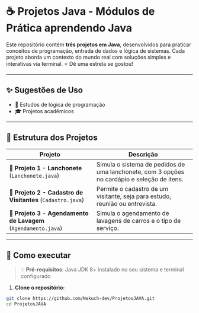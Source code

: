 # ☕ Projetos Java - Módulos de Prática aprendendo Java

Este repositório contém **três projetos em Java**, desenvolvidos para praticar conceitos de programação, entrada de dados e lógica de sistemas. Cada projeto aborda um contexto do mundo real com soluções simples e interativas via terminal.
⭐ Dê uma estrela se gostou!

---

## ✨ Sugestões de Uso
- 📘 Estudos de lógica de programação
- 🎓 Projetos acadêmicos

---

## 📂 Estrutura dos Projetos

| Projeto | Descrição |
|--------|-----------|
| 🥪 **Projeto 1 - Lanchonete** (`Lanchonete.java`) | Simula o sistema de pedidos de uma lanchonete, com 3 opções no cardápio e seleção de itens. |
| 🧾 **Projeto 2 - Cadastro de Visitantes** (`Cadastro.java`) | Permite o cadastro de um visitante, seja para estudo, reunião ou entrevista. |
| 🚗 **Projeto 3 - Agendamento de Lavagem** (`Agendamento.java`) | Simula o agendamento de lavagens de carros e o tipo de serviço. |

---

## 🚀 Como executar

> 💡 **Pré-requisitos**: Java JDK 8+ instalado no seu sistema e terminal configurado

1. **Clone o repositório:**

```bash
git clone https://github.com/Nekuch-dev/ProjetosJAVA.git
cd ProjetosJAVA
